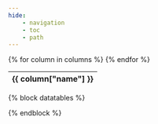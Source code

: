 ```yaml
---
hide:
    - navigation
    - toc
    - path
---
```


<table id="{{current_page}}" class='dataTable table table-hover display {{current_page}}'>
<thead>
<tr>
{% for column in columns %}
  <th class='table-col-header'><div title="{{ column["description"] }}"> {{ column["name"] }} </div></th>
{% endfor %}
</thead>
</table>

{% block datatables %}
<script type="text/javascript" src="https://code.jquery.com/jquery-3.5.1.js" crossorigin="anonymous"></script>
<script type="text/javascript" src="https://cdn.datatables.net/1.13.4/js/jquery.dataTables.min.js"></script>
<script type="text/javascript" src="https://cdn.datatables.net/plug-ins/1.13.4/api/row().show().js"></script>
<script>

var details = details ? JSON.parse(details) : {};

function select_row(table) {
    var id = "#" + location.hash.slice(1);
    if (id != "#"){
        let row = table.row(id);
        row.show().draw(false);
        $(id).toggleClass('selected');
        row.scrollTo();
    }
};

$(document).ready(function() {
    var table = $('#{{current_page}}').DataTable({
        ajax: "{{json_src}}",
        paging: true,
        deferRender: true,
        language: {
            search: ""
        },
        pageLength: 10,
        search: {
            "regex": false,
        },
        orderCellsTop: true,
        columns: [
            {% for c in columns %}
                { "defaultContent": "",
                  "data":"{{c["name"]}}",
                  {% if 'lexeme_id' in c['name'] %}
                  "createdCell": function( cell, cellData, rowData) {
                    $(cell).addClass(rowData.style)
                  },
                  {% endif %}
                "className":"{{ c['classes']|join(' ') }}",
                    {% if ('url' in c) and c['url'] is not none %}
                        "render": function ( data, type, row, meta ) {return '<a href="{{c['url']}}' + data + '">' + data + '</a>';}
                    {% elif c["name"].endswith('_tag') %}
                        "render": function ( data, type, row, meta ) {
                            if (data === '') {
                                return data;
                            }
                              else {
                                return data.split("|").map(tag => '<span class="paralex_tag"><a href="tags.html#id_' + tag + '">' + tag + '</a></span>').join(" ");
                            }
                        }
                    {% elif "form" in c["name"] %}
                        "render": function ( data, type, row, meta ) {
                            if (data === '#DEF#') {
                                return '<span class="defective">defective</span>' ;
                            } else {
                                return '<span class="form">'+data+'</span>'
                            }
                            }
                    {% endif %}
                },
        {% endfor %}
        ],
    initComplete: function() { select_row(this.api())}
    });

    $('#lexemes tbody').on('click', 'td.hasParadigm', function (event) {
        var tr = $(this).closest('tr');
        var row = table.row( tr );
        if ( row.child.isShown() ) {
            row.child.hide();
            tr.removeClass('shown');
        }
        else {
            var xhttp = new XMLHttpRequest();
            xhttp.onreadystatechange = function() {
                if (this.readyState == 4 && this.status == 200) {
                    row.child(this.responseText, "detail-child").show();
                    tr.addClass('shown');
                }
            };
            xhttp.open("GET", row.data()["details"], true);
            xhttp.send();
            }
        });
    $('[type=search]').each(function () {
        $(this).attr("placeholder", "Search...");
        $(this).before('<span class="fa fa-search"></span>');
    });
});
</script>
{% endblock %}
